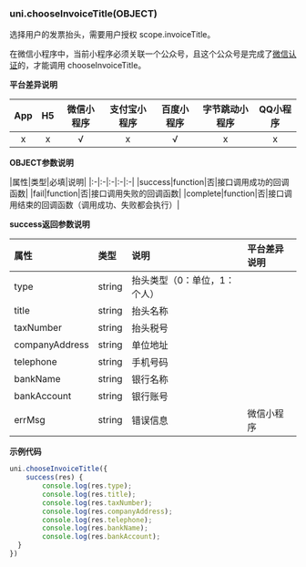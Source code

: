 ### uni.chooseInvoiceTitle(OBJECT)

选择用户的发票抬头，需要用户授权 scope.invoiceTitle。

在微信小程序中，当前小程序必须关联一个公众号，且这个公众号是完成了[微信认证](https://mp.weixin.qq.com/wiki?t=resource/res_main&id=mp1496554031_RD4xe)的，才能调用 chooseInvoiceTitle。

**平台差异说明**

|App|H5|微信小程序|支付宝小程序|百度小程序|字节跳动小程序|QQ小程序|
|:-:|:-:|:-:|:-:|:-:|:-:|:-:|
|x|x|√|x|√|x|x|
 
**OBJECT参数说明**

|属性|类型|必填|说明|
|:-|:-|:-|:-|:-|
|success|function|否|接口调用成功的回调函数|
|fail|function|否|接口调用失败的回调函数|
|complete|function|否|接口调用结束的回调函数（调用成功、失败都会执行）|

**success返回参数说明**

|属性|类型|说明|平台差异说明|
|:-|:-|:-|:-|
|type|string|抬头类型（0：单位，1：个人）||
|title|string|抬头名称||
|taxNumber|string|抬头税号||
|companyAddress|string|单位地址||
|telephone|string|手机号码||
|bankName|string|银行名称||
|bankAccount|string|银行账号||
|errMsg|string|错误信息|微信小程序|

**示例代码**

```js
uni.chooseInvoiceTitle({
    success(res) {
        console.log(res.type);
        console.log(res.title);
        console.log(res.taxNumber);
        console.log(res.companyAddress);
        console.log(res.telephone);
        console.log(res.bankName);
        console.log(res.bankAccount);
  }
})
```
